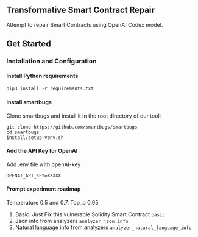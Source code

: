 ## Transformative Smart Contract Repair

Attempt to repair Smart Contracts using OpenAI Codex model.

## Get Started

### Installation and Configuration

#### Install Python requirements

`pip3 install -r requirements.txt`

#### Install smartbugs

Clone smartbugs and install it in the root directory of our tool:

```
git clone https://github.com/smartbugs/smartbugs
cd smartbugs
install/setup-venv.sh
```

#### Add the API Key for OpenAI

Add .env file with openAI-key

`OPENAI_API_KEY=XXXXX`

#### Prompt experiment roadmap
Temperature 0.5 and 0.7. Top_p 0.95

1. Basic. Just Fix this vulnerable Solidity Smart Contract `basic`
2. Json info from analyzers `analyzer_json_info`
3. Natural language info from analyzers `analyzer_natural_language_info`

